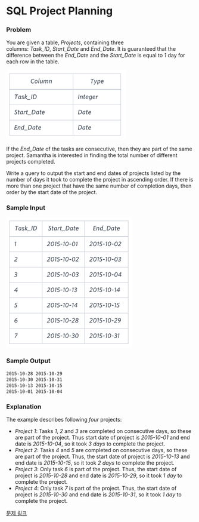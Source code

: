# SQL Project Planning

### Problem

You are given a table, *Projects*, containing three columns: *Task_ID*, *Start_Date* and *End_Date*. It is guaranteed that the difference between the *End_Date* and the *Start_Date* is equal to *1* day for each row in the table.

![image.png](image.png)

If the *End_Date* of the tasks are consecutive, then they are part of the same project. Samantha is interested in finding the total number of different projects completed.

Write a query to output the start and end dates of projects listed by the number of days it took to complete the project in ascending order. If there is more than one project that have the same number of completion days, then order by the start date of the project.

### **Sample Input**

![image.png](image%201.png)

### **Sample Output**

```
2015-10-28 2015-10-29
2015-10-30 2015-10-31
2015-10-13 2015-10-15
2015-10-01 2015-10-04
```

### **Explanation**

The example describes following *four* projects:

- *Project 1*: Tasks *1*, *2* and *3* are completed on consecutive days, so these are part of the project. Thus start date of project is *2015-10-01* and end date is *2015-10-04*, so it took *3 days* to complete the project.
- *Project 2*: Tasks *4* and *5* are completed on consecutive days, so these are part of the project. Thus, the start date of project is *2015-10-13* and end date is *2015-10-15*, so it took *2 days* to complete the project.
- *Project 3*: Only task *6* is part of the project. Thus, the start date of project is *2015-10-28* and end date is *2015-10-29*, so it took *1 day* to complete the project.
- *Project 4*: Only task *7* is part of the project. Thus, the start date of project is *2015-10-30* and end date is *2015-10-31*, so it took *1 day* to complete the project.

[문제 링크](https://www.hackerrank.com/challenges/sql-projects/problem?isFullScreen=true)